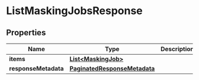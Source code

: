 

# ListMaskingJobsResponse


## Properties

| Name | Type | Description | Notes |
|------------ | ------------- | ------------- | -------------|
|**items** | [**List&lt;MaskingJob&gt;**](MaskingJob.md) |  |  [optional] |
|**responseMetadata** | [**PaginatedResponseMetadata**](PaginatedResponseMetadata.md) |  |  [optional] |



